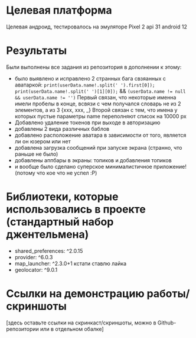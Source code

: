 # Целевая платформа

Целевая андроид, тестировалось на эмуляторе Pixel 2 api 31 android 12

# Результаты

Были выполнены все задания из репозитория в дополнении к этому:
* было выявлено и исправлено 2 странных бага свзяанных с аватаркой:  ```print(userData.name!.split(' ').first[0]);
    print(userData.name!.split(' ')[1][0]);``` && ```(userData.name != null && userData.name != '')```
    Первый связан, что некоторые именна имели пробелы в конце, всвязи с чем получался словарь не из 2 элементов, а из 3 {xxx, xxx, _}
    Второй связан с тем, что имена у которых пустые параметры name переполняют список на 10000 px
*  Добавлено удаление токенов при выходе в авторизацию
*  добавлены 2 вида различных баблов
*  добавлено расположение аватара в зависимости от того, является ли он юзером или нет
*  добавлена загрузка сообщений при запуске экрана (странно, что раньше не было)
*  добавлены аппбары в экраны: топиков и добавления  топиков
*  и вообще было сделано суперское минималистичное приложение! (потому что кое что не успел :P)

# Библиотеки, которые использовались в проекте (стандартный набор джентельмена)
  * shared_preferences: ^2.0.15
  * provider: ^6.0.3
  * map_launcher: ^2.3.0+1 кстати ставлю лайка
  * geolocator: ^9.0.1
# Ссылки на демонстрацию работы/скриншоты

[здесь оставьте ссылки на скринкаст/скриншоты, можно в Github-репозитории или в отдельном обалке]
